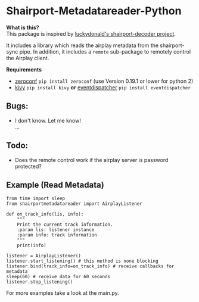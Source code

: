 # Shairport-Metadatareader-Python
   
**What is this?**   
This package is inspired by [luckydonald's shairport-decoder project](https://github.com/luckydonald/shairport-decoder/).   
 
It includes a library which reads the airplay metadata from the shairport-sync pipe. In addition, it includes a `remote` sub-package to remotely control the Airplay client. 

**Requirements**    
- [zeroconf](https://pypi.org/project/zeroconf/) `pip install zeroconf` (use Version 0.19.1 or lower for python 2)   
- [kivy](https://kivy.org/) `pip install kivy` **or** [eventdispatcher](https://github.com/lobocv/eventdispatcher) `pip install eventdispatcher`    


## Bugs:
- I don't know. Let me know!   
...

## Todo:
- Does the remote control work if the airplay server is password protected?

## Example (Read Metadata)
```
from time import sleep
from shairportmetadatareader import AirplayListener

def on_track_info(lis, info):
    """
    Print the current track information.
    :param lis: listener instance
    :param info: track information
    """
    print(info)

listener = AirplayListener()
listener.start_listening() # this method is none blocking
listener.bind(track_info=on_track_info) # receive callbacks for metadata
sleep(60) # receive data for 60 seconds
listener.stop_listening()
```
For more examples take a look at the main.py.